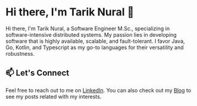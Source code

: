 # Hi there, I'm Tarik Nural 👋

Hi there, I'm Tarik Nural, a Software Engineer M.Sc., specializing in software-intensive distributed systems. My passion lies in developing software that is highly available, scalable, and fault-tolerant. I favor Java, Go, Kotlin, and Typescript as my go-to languages for their versatility and robustness.

## 📫 Let's Connect

Feel free to reach out to me on [LinkedIn](https://www.linkedin.com/in/tarik-nural/). You can also check out my [Blog](https://adevblog.site) to see my posts related with my interests.

